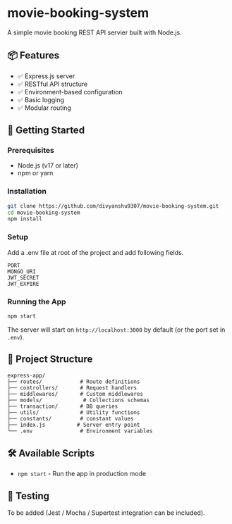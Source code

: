 # movie-booking-system

A simple movie booking REST API servier built with Node.js.

## 📦 Features

- ✅ Express.js server  
- ✅ RESTful API structure  
- ✅ Environment-based configuration
- ✅ Basic logging
- ✅ Modular routing  

## 🚀 Getting Started

### Prerequisites

- Node.js (v17 or later)  
- npm or yarn  

### Installation

```bash
git clone https://github.com/divyanshu9307/movie-booking-system.git
cd movie-booking-system
npm install
```

### Setup
Add a .env file at root of the project and add following fields.
```
PORT
MONGO_URI
JWT_SECRET
JWT_EXPIRE
```

### Running the App
```bash
npm start
```

The server will start on `http://localhost:3000` by default (or the port set in `.env`).

## 📁 Project Structure

```
express-app/
├── routes/            # Route definitions
├── controllers/       # Request handlers
├── middlewares/       # Custom middlewares
├── models/             # Collections schemas
├── transaction/       # DB queries
├── utils/             # Utility functions
├── constants/         # constant values
├── index.js          # Server entry point
└── .env               # Environment variables
```

## 🛠️ Available Scripts

- `npm start` - Run the app in production mode  

## 🧪 Testing

To be added (Jest / Mocha / Supertest integration can be included).